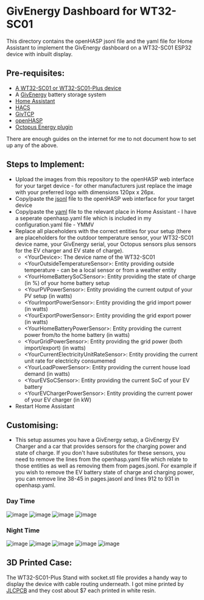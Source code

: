 # GivEnergy Dashboard for WT32-SC01
This directory contains the openHASP jsonl file and the yaml file for Home Assistant to implement the GivEnergy dashboard on a WT32-SC01 ESP32 device with inbuilt display.

## Pre-requisites:

* [A WT32-SC01 or WT32-SC01-Plus device](https://aliexpress.com/item/1005005561671980.html?gatewayAdapt=glo2deu)
* A [GivEnergy](https://givenergy.co.uk/) battery storage system
* [Home Assistant](https://www.home-assistant.io/)
* [HACS](https://hacs.xyz/)
* [GivTCP](https://github.com/britkat1980/giv_tcp)
* [openHASP](https://github.com/HASwitchPlate/openHASP-custom-component)
* [Octopus Energy plugin](https://github.com/BottlecapDave/HomeAssistant-OctopusEnergy)

There are enough guides on the internet for me to not document how to set up any of the above.

## Steps to Implement:

* Upload the images from this repository to the openHASP web interface for your target device - for other manufacturers just replace the image with your preferred logo with dimensions 120px x 26px.
* Copy/paste the [jsonl](./pages.jsonl) file to the openHASP web interface for your target device
* Copy/paste the [yaml](./openhasp.yaml) file to the relevant place in Home Assistant - I have a seperate openhasp.yaml file which is included in my configuration.yaml file - YMMV
* Replace all placeholders with the correct entities for your setup (there are placeholders for the outdoor temperature sensor, your WT32-SC01 device name, your GivEnergy serial, your Octopus sensors plus sensors for the EV charger and EV state of charge).
  * \<YourDevice>: The device name of the WT32-SC01
  * \<YourOutsideTemperatureSensor>: Entity providing outside temperature - can be a local sensor or from a weather entity
  * \<YourHomeBatterySoCSensor>: Entity providing the state of charge (in %) of your home battery setup
  * \<YourPVPowerSensor>: Entity providing the current output of your PV setup (in watts)
  * \<YourImportPowerSensor>: Entity providing the grid import power (in watts)
  * \<YourExportPowerSensor>: Entity providing the grid export power (in watts)
  * \<YourHomeBatteryPowerSensor>: Entity providing the current power from/to the home battery (in watts)
  * \<YourGridPowerSensor>: Entity providing the grid power (both import/export) (in watts)
  * \<YourCurrentElectricityUnitRateSensor>: Entity providing the current unit rate for electricity consumemed
  * \<YourLoadPowerSensor>: Entity providing the current house load demand (in watts)
  * \<YourEVSoCSensor>: Entity providing the current SoC of your EV battery
  * \<YourEVChargerPowerSensor>: Entity providing the current power of your EV charger (in kW)
* Restart Home Assistant

## Customising:

* This setup assumes you have a GivEnergy setup, a GivEnergy EV Charger and a car that provides sensors for the charging power and state of charge. If you don't have substitutes for these sensors, you need to remove the lines from the openhasp.yaml file which relate to those entities as well as removing them from pages.jsonl. For example if you wish to remove the EV battery state of charge and charging power, you can remove line 38-45 in pages.jasonl and lines 912 to 931 in openhasp.yaml.

### Day Time
![image](https://github.com/user-attachments/assets/2ce00172-75f7-4fc3-b4ff-40f9a2ac79ce)
![image](https://github.com/user-attachments/assets/1b5aa8c0-bf95-4c75-a616-52da42555605)
![image](https://github.com/user-attachments/assets/fb12a0b2-8dec-4203-8837-5d67353ad497)
![image](https://github.com/user-attachments/assets/7aabef5b-70ca-4721-9f9b-b3cd286cf830)

### Night Time
![image](https://github.com/user-attachments/assets/be1c84ca-b576-4463-8232-4f5e5e415522)
![image](https://github.com/user-attachments/assets/651423d1-d590-4940-9893-695c4777bf43)
![image](https://github.com/user-attachments/assets/818c8282-ea7f-428f-865d-ca82311b79ab)
![image](https://github.com/user-attachments/assets/6179f44c-1ceb-4a7a-982a-ea9e0ae0bd03)
![image](https://github.com/user-attachments/assets/e2a01264-0f93-45a7-9475-affcc1d7ac84)


## 3D Printed Case:

The WT32-SC01-Plus Stand with socket.stl file provides a handy way to display the device with cable routing underneath. I got mine printed by [JLCPCB](https://jlcpcb.com/) and they cost about $7 each printed in white resin.
